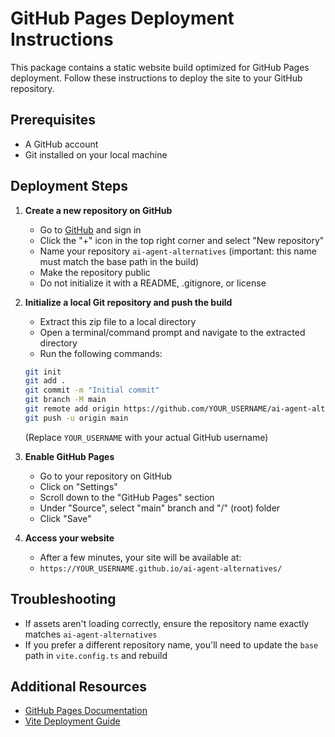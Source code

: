 # GitHub Pages Deployment Instructions

This package contains a static website build optimized for GitHub Pages deployment. Follow these instructions to deploy the site to your GitHub repository.

## Prerequisites

- A GitHub account
- Git installed on your local machine

## Deployment Steps

1. **Create a new repository on GitHub**
   - Go to [GitHub](https://github.com) and sign in
   - Click the "+" icon in the top right corner and select "New repository"
   - Name your repository `ai-agent-alternatives` (important: this name must match the base path in the build)
   - Make the repository public
   - Do not initialize it with a README, .gitignore, or license

2. **Initialize a local Git repository and push the build**
   - Extract this zip file to a local directory
   - Open a terminal/command prompt and navigate to the extracted directory
   - Run the following commands:

   ```bash
   git init
   git add .
   git commit -m "Initial commit"
   git branch -M main
   git remote add origin https://github.com/YOUR_USERNAME/ai-agent-alternatives.git
   git push -u origin main
   ```

   (Replace `YOUR_USERNAME` with your actual GitHub username)

3. **Enable GitHub Pages**
   - Go to your repository on GitHub
   - Click on "Settings"
   - Scroll down to the "GitHub Pages" section
   - Under "Source", select "main" branch and "/" (root) folder
   - Click "Save"

4. **Access your website**
   - After a few minutes, your site will be available at:
   - `https://YOUR_USERNAME.github.io/ai-agent-alternatives/`

## Troubleshooting

- If assets aren't loading correctly, ensure the repository name exactly matches `ai-agent-alternatives`
- If you prefer a different repository name, you'll need to update the `base` path in `vite.config.ts` and rebuild

## Additional Resources

- [GitHub Pages Documentation](https://docs.github.com/en/pages)
- [Vite Deployment Guide](https://vitejs.dev/guide/static-deploy.html#github-pages)
